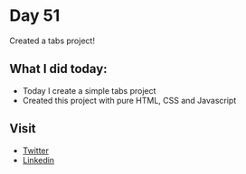 # Day 51

Created a tabs project!


## What I did today:

 - Today I create a simple tabs project
 - Created this project with pure HTML, CSS and Javascript


## Visit

 - [Twitter](https://twitter.com/karan_chandekar)
 - [Linkedin](https://www.linkedin.com/in/karan-chandekar-a87263219/)

